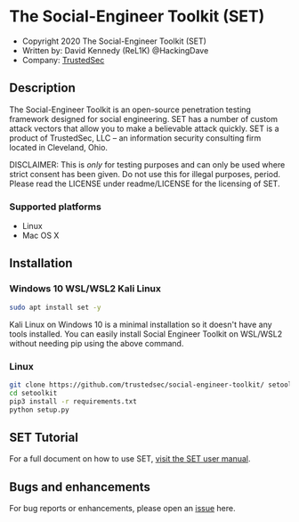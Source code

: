 # The Social-Engineer Toolkit (SET)
* Copyright 2020 The Social-Engineer Toolkit (SET) 
* Written by: David Kennedy (ReL1K) @HackingDave 
* Company: [TrustedSec](https://www.trustedsec.com)


## Description
The Social-Engineer Toolkit is an open-source penetration testing framework designed for social engineering. SET has a number of custom attack vectors that allow you to make a believable attack quickly. SET is a product of TrustedSec, LLC – an information security consulting firm located in Cleveland, Ohio.

DISCLAIMER: This is *only* for testing purposes and can only be used where strict consent has been given. Do not use this for illegal purposes, period.
Please read the LICENSE under readme/LICENSE for the licensing of SET. 

### Supported platforms
* Linux
* Mac OS X


## Installation
### Windows 10 WSL/WSL2 Kali Linux
```bash
sudo apt install set -y
```
Kali Linux on Windows 10 is a minimal installation so it doesn't have any tools installed.
You can easily install Social Engineer Toolkit on WSL/WSL2 without needing pip using the above command.

### Linux
```bash
git clone https://github.com/trustedsec/social-engineer-toolkit/ setoolkit/
cd setoolkit
pip3 install -r requirements.txt
python setup.py
```


## SET Tutorial
For a full document on how to use SET, [visit the SET user manual](https://github.com/trustedsec/social-engineer-toolkit/raw/master/readme/User_Manual.pdf).


## Bugs and enhancements
For bug reports or enhancements, please open an [issue](https://github.com/trustedsec/social-engineer-toolkit/issues) here.
